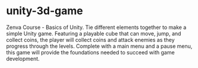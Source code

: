 # unity-3d-game
Zenva Course - Basics of Unity. Tie different elements together to make a simple Unity game. Featuring a playable cube that can move, jump, and collect coins, the player will collect coins and attack enemies as they progress through the levels. Complete with a main menu and a pause menu, this game will provide the foundations needed to succeed with game development.
